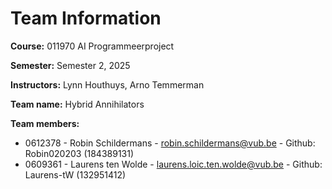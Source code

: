 # Team Information

**Course:** 011970 AI Programmeerproject

**Semester:** Semester 2, 2025

**Instructors:** Lynn Houthuys, Arno Temmerman

**Team name:** Hybrid Annihilators

**Team members:**

* 0612378 - Robin Schildermans - robin.schildermans@vub.be - Github: Robin020203 (184389131)
* 0609361 - Laurens ten Wolde - laurens.loic.ten.wolde@vub.be - Github: Laurens-tW (132951412)
